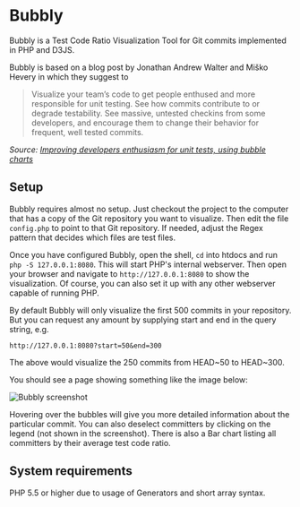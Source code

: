 # Bubbly

Bubbly is a Test Code Ratio Visualization Tool for Git commits implemented in 
PHP and D3JS. 

Bubbly is based on a blog post by Jonathan Andrew Walter and Miško Hevery in 
which they suggest to

> Visualize your team’s code to get people enthused and more responsible for 
> unit testing. See how commits contribute to or degrade testability. See 
> massive, untested checkins from some developers, and encourage them to change 
> their behavior for frequent, well tested commits.

*Source: [Improving developers enthusiasm for unit tests, using bubble charts][jaw]*

## Setup

Bubbly requires almost no setup. Just checkout the project to the computer that 
has a copy of the Git repository you want to visualize. Then edit the file 
`config.php` to point to that Git repository. If needed, adjust the Regex 
pattern that decides which files are test files. 

Once you have configured Bubbly, open the shell, `cd` into htdocs and run 
`php -S 127.0.0.1:8080`. This will start PHP's internal webserver. Then open your 
browser and navigate to `http://127.0.0.1:8080` to show the visualization. Of 
course, you can also set it up with any other webserver capable of running PHP.
 
By default Bubbly will only visualize the first 500 commits in your repository. 
But you can request any amount by supplying start and end in the query string, e.g. 

    http://127.0.0.1:8080?start=50&end=300
   
The above would visualize the 250 commits from HEAD~50 to HEAD~300.

You should see a page showing something like the image below:

![Bubbly screenshot](https://i.stack.imgur.com/AuKCi.png)

Hovering over the bubbles will give you more detailed information about the 
particular commit. You can also deselect committers by clicking on the legend 
(not shown in the screenshot). There is also a Bar chart listing all committers
by their average test code ratio.

## System requirements

PHP 5.5 or higher due to usage of Generators and short array syntax.

   [jaw]: http://jawspeak.com/2011/07/16/improving-developers-enthusiasm-for-unit-tests-using-bubble-charts/
